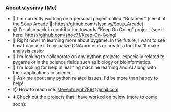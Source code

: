 ### About slysnivy (Me)

<!--
**slysnivy/slysnivy** is a ✨ _special_ ✨ repository because its `README.md` (this file) appears on your GitHub profile.
-->
- 🔭 I'm currently working on a personal project called "Botaneer" (see it at the Soup Arcade 🍲: https://github.com/slysnivy/Soup_Arcade)
- 😪 I'm also back in contributing towards "Keep On Going" project (see it here: https://github.com/shoc71/Keep-On-Going)
- 🌱 Right now I'm learning more about pygame. In the future, I want to see how I can use it to visualize DNA/proteins or create a tool that'll make analysis easier
- 👯 I’m looking to collaborate on any python projects, especially related to pygame or in the science fields such as biology or bioinformatics.
- 🤔 I’m looking for help in learning machine learning and AI along with their applications in science.
- 💬 Ask me about any python related issues, I'd be more than happy to help!
- 📫 How to reach me: stevenhuynh788@gmail.com
- ⬇️ Check out the projects that I have worked on below (more to come soon):
